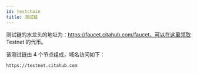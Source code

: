 ```yaml
---
id: testchain
title: 测试链
---
```


测试链的水龙头的地址为：https://faucet.citahub.com/faucet，可以在这里领取 Testnet 的代币。

该测试链由 4 个节点组成，域名访问如下：

```
https://testnet.citahub.com

```
